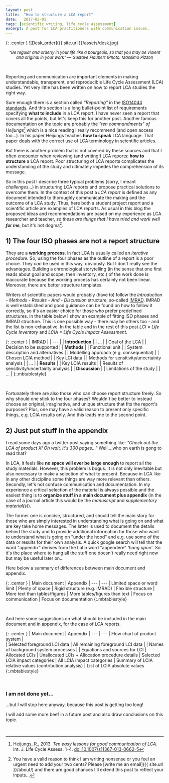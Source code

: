 ```yaml
---
layout: post
title:  "How to structure a LCA report"
date:   2017-02-01
tags: [scientific writing, life cycle assessment]
excerpt: A post for LCA practitioners with communication issues.
---
```



{: .center }
![Desk_order]({{ site.url }}/assets/desk.jpg)
<center><i><font size="2"> “Be regular and orderly in your life like a bourgeois, so that you may be violent and original in your work”
― Gustave Flaubert (Photo: Massimo Pizzol)</font></i></center>

&nbsp;

Reporting and communication are important elements in making understandable, transparent, and reproducible Life Cycle Assessment (LCA) studies. Yet very little has been written on how to report LCA studies the right way.

Sure enough there is a section called _"Reporting"_ in the [ISO14044 standards](http://www.iso.org/iso/catalogue_detail?csnumber=38498). And this section is a long bullet-point list of requirements specifying **what to include** in a LCA report. I have never seen a report that covers all the points, but let's keep this for another post. Another famous documentation on the topic are probably the _"ten commandments" of Heijungs[^1]_ which is a nice reading I really recommend (and open access too...). In his paper Heijungs teaches **how to speak** LCA language. That paper deals with the correct use of LCA terminology in scientific articles.

But there is another problem that is not covered by these sources and that I often encounter when reviewing (and writing!) LCA reports: **how to structure** a LCA report. Poor structuring of LCA reports complicates the understanding of the study and ultimately impedes the comprehension of its message.

So in this post I describe three typical problems (sorry, I meant _challenges_...) in structuring LCA reports and propose practical solutions to overcome them. In the context of this post a _LCA report_ is defined as any document intended to thoroughly communicate the making and the outcome of a LCA study. Thus, here both a student project report and a scientific article are examples of LCA reports. As usual in this blog the proposed ideas and recommendations are based on my experience as LCA researcher and teacher, _so these are things that I have tried and work well **for me**_, but it's not dogma[^2].

## 1) The four ISO phases are not a report structure

They are a **working process**. In fact LCA is usually called an _iterative procedure_. So, using the four phases as the outline of a report is a poor choice. They _can_ be used in this way, obviously. But I don't really see the advantages. Building a chronological storytelling (in the sense that one first reads about goal and scope, then inventory, etc.) of the work done is inaccurate because the working process has certainly not been linear. Moreover, there are better structure templates.

Writers of scientific papers would probably (have to) follow the _Introduction - Methods - Results - And - Discussion_ structure, so-called [IMRAD](https://en.wikipedia.org/wiki/IMRAD). IMRAD is well established and good guidance can be found on how to follow it correctly, so it's an easier choice for those who prefer predefined structures. In the table below I show an example of fitting ISO phases and IMRAD structure. This is one possible way  - there may be others too - and the list is non-exhaustive. In the table and in the rest of this post _LCI = Life Cycle Inventory_ and _LCIA = Life Cycle Impact Assessment_.

{: .center }
| IMRAD |
| --- |
| **Introduction** |
| ... |
| Goal of the LCA |
| Decision to be supported |
| **Methods** |
| Functional unit |
| System description and alternatives |
| Modelling approach (e.g. consequential) |
| Chosen LCIA method |
| Key LCI data  |
| Methods for sensitivity/uncertainty analysis |
| ... |
| **Results** |
| Key LCIA results |
| Results of sensitivity/uncertainty analysis |
| **Discussion** |
| Limitations of the study |
| ... |
{:.mbtablestyle}

&nbsp;

Fortunately there are also those who can choose report structure freely. So why should one stick to the four phases? Wouldn't be better to instead choose an original, imaginative, and unique structure that fits the report's purposes? Plus, one may have a valid reason to present only specific things, e.g. LCIA results only. And this leads me to the second point.



## 2) Just put stuff in the appendix

I read some days ago a twitter post saying something like: _"Check out the LCA of product X! Oh wait, it's 300 pages..."_ Well....who on earth is gong to read that?

In LCA, it feels like **no space will ever be large enough** to report all the study materials. However, this problem is bogus. It is not only inevitable but also necessary to make a selection of what to present. Because in LCA like in any other discipline some things are way more relevant than others. Secondly, let's not confuse communication and documentation. In my experience a critical selection of the material is always possible and the easiest thing is to **organize stuff in a main document plus appendix** (in the case of a journal article this would be the _manuscript_ and _supplementary material(s)_).

The former one is concise, structured, and should tell the main story for those who are simply interested in understanding what is going on and what are key take home messages. The latter is used to document the details behind the study and to provide additional information for those who want to understand what is going on "under the hood" and e.g. use some of the data or results for their own analysis. A quick google search will tell that the word "appendix" derives from the Latin word "appendere" _‘hang upon’_. So it's the place where to hang all the stuff one doesn't really need right now but may be useful later on...

Here below a summary of differences between main document and appendix.

{: .center }
| Main document | Appendix
| --- | ---
| Limited space or word limit	| Plenty of space
| Rigid structure (e.g. IMRAD) |	Flexible structure
| More text than tables/figures	| More tables/figures than text
| Focus on communication | Focus on documentation
{:.mbtablestyle}

&nbsp;

And here some suggestions on what should be included in the main document and in appendix, for the case of LCA reports.

{: .center }
| Main document | Appendix
| --- | ---
| Flow chart of product system	|  
| Selected foreground LCI data	| All remaining foreground LCI data
|   | Names of background system processes
|   | Equations and sources for LCI
| Allocated LCIs	| Unallocated LCIs + Allocation procedure details
| Selected LCIA impact categories	| All LCIA impact categories
| Summary of LCIA relative values (contribution analysis)	| List of LCIA absolute values
{:.mbtablestyle}

&nbsp;

### I am not done yet...

...but I will stop here anyway, because this post is getting too long!

I will add some more beef in a future post and also draw conclusions on this topic.

&nbsp;

[^1]:	Heijungs, R., 2013. _Ten easy lessons for good communication of LCA._ Int. J. Life Cycle Assess. 1–4. [doi:10.1007/s11367-013-0662-5](http://link.springer.com/article/10.1007/s11367-013-0662-5)
[^2]: You have a valid reason to think I am writing nonsense or you feel an urgent need to add your two cents? Please [write me an email]({{ site.url }}/about/) and there are good chances I'll extend this post to reflect your inputs...
